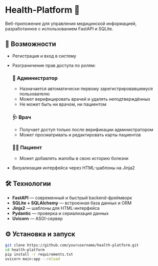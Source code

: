 # Health-Platform 🏥

Веб-приложение для управления медицинской информацией, разработанное с использованием FastAPI и SQLite.

## 🚀 Возможности

- Регистрация и вход в систему
- Разграничение прав доступа по ролям:

  ### 👤 Администратор
  - Назначается автоматически первому зарегистрировавшемуся пользователю
  - Может верифицировать врачей и удалять неподтверждённых
  - Не может быть ни врачом, ни пациентом

  ### 🩺 Врач
  - Получает доступ только после верификации администратором
  - Может просматривать и редактировать карты пациентов

  ### 🧑‍⚕️ Пациент
  - Может добавлять жалобы в свою историю болезни

- Визуализация интерфейса через HTML-шаблоны на Jinja2


## 🛠️ Технологии

- **FastAPI** — современный и быстрый backend-фреймворк
- **SQLite + SQLAlchemy** — встроенная база данных и ORM
- **Jinja2** — шаблоны для HTML-интерфейса
- **Pydantic** — проверка и сериализация данных
- **Uvicorn** — ASGI-сервер

## ⚙️ Установка и запуск

```bash
git clone https://github.com/yourusername/health-platform.git
cd health-platform
pip install -r requirements.txt
uvicorn main:app --reload
